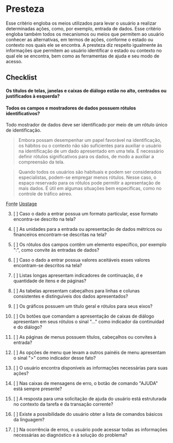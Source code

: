 # Presteza  
 Esse critério engloba os meios utilizados para levar o usuário a realizar determinadas ações, como, por exemplo, entrada de dados. Esse critério engloba também todos os mecanismos ou meios que permitem ao usuário conhecer as alternativas, em termos de ações, conforme o estado ou contexto nos quais ele se encontra. A presteza diz respeito igualmente às informações que permitem ao usuário identificar o estado ou contexto no qual ele se encontra, bem como as ferramentas de ajuda e seu modo de acesso.


## Checklist
#### Os títulos de telas, janelas e caixas de diálogo estão no alto, centrados ou justificados à esquerda?

#### Todos os campos e mostradores de dados possuem rótulos identificativos?
   
Todo mostrador de dados deve ser identificado por meio de um rótulo único de identificação.  

> Embora possam desempenhar um papel favorável na identificação, os hábitos ou o contexto não são suficientes para auxiliar o usuário na identificação de um dado apresentado em uma tela. É necessário definir rótulos significativos para os dados, de modo a auxiliar a compreensão da tela.  

> Quando todos os usuários são habituais e podem ser considerados especialistas, podem-se empregar menos rótulos. Nesse caso, o espaço reservado para os rótulos pode permitir a apresentação de mais dados. É útil em algumas situações bem específicas, como no controle de tráfico aéreo.

<abbr title="fonte tal tal tal">Fonte</abbr>
[Upstage](# "Visit Upstage!")


3.  [ ] Caso o dado a entrar possua um formato particular, esse formato encontra-se descrito na tela?

4.  [ ] As unidades para a entrada ou apresentação de dados métricos ou financeiros encontram-se descritas na tela?

5.  [ ] Os rótulos dos campos contêm um elemento específico, por exemplo ":", como convite às entradas de dados?

6.  [ ] Caso o dado a entrar possua valores aceitáveis esses valores encontram-se descritos na tela?

7.  [ ] Listas longas apresentam indicadores de continuação, d e quantidade de itens e de páginas?

8.  [ ] As tabelas apresentam cabeçalhos para linhas e colunas consistentes e distinguíveis dos dados apresentados?

9.  [ ] Os gráficos possuem um título geral e rótulos para seus eixos?

10.  [ ] Os botões que comandam a apresentação de caixas de diálogo apresentam em seus rótulos o sinal "..." como indicador da continuidad e do diálogo?

11.  [ ] As páginas de menus possuem títulos, cabeçalhos ou convites à entrada?

12.  [ ] As opções de menu que levam a outros painéis de menu   apresentam o sinal ">" como indicador desse fato?

13.  [ ] O usuário encontra disponíveis as informações necessárias para suas ações?

14.  [ ] Nas caixas de mensagens de erro, o botão de comando "AJUDA" está sempre presente?

15.  [ ] A resposta para uma solicitação de ajuda do usuário está estruturada no contexto da tarefa e da transação corrente?

16.  [ ] Existe a possibilidade do usuário obter a lista de comandos básicos da linguagem?

17.  [ ] Na ocorrência de erros, o usuário pode acessar todas as informações necessárias ao diagnóstico e à solução do problema?
 

<script src="https://code.jquery.com/jquery-3.2.1.min.js"></script>
<script src="https://code.jquery.com/ui/1.12.1/jquery-ui.js"></script>
<script>
  $(document).ready(function() {
    $("li").click(function() {
      var checked = $(this).find('[type=checkbox]').prop("checked");
      $(this).find('[type=checkbox]').prop('checked', !checked);
    });                 
  });
</script>
